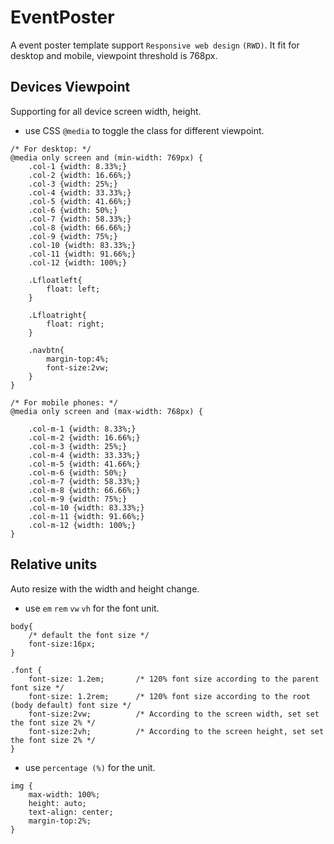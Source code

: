# EventPoster
A event poster template support `Responsive web design` `(RWD)`.
It fit for desktop and mobile, viewpoint threshold is 768px.

## Devices Viewpoint
Supporting for all device screen width, height.

- use CSS `@media` to toggle the class for different viewpoint.

```
/* For desktop: */
@media only screen and (min-width: 769px) {
	.col-1 {width: 8.33%;}
    .col-2 {width: 16.66%;}
    .col-3 {width: 25%;}
    .col-4 {width: 33.33%;}
    .col-5 {width: 41.66%;}
    .col-6 {width: 50%;}
    .col-7 {width: 58.33%;}
    .col-8 {width: 66.66%;}
    .col-9 {width: 75%;}
    .col-10 {width: 83.33%;}
    .col-11 {width: 91.66%;}
    .col-12 {width: 100%;}

    .Lfloatleft{
        float: left;
    }

    .Lfloatright{
        float: right;
    }

    .navbtn{
        margin-top:4%;
        font-size:2vw;
    }
}
```

```
/* For mobile phones: */
@media only screen and (max-width: 768px) {
    
    .col-m-1 {width: 8.33%;}
    .col-m-2 {width: 16.66%;}
    .col-m-3 {width: 25%;}
    .col-m-4 {width: 33.33%;}
    .col-m-5 {width: 41.66%;}
    .col-m-6 {width: 50%;}
    .col-m-7 {width: 58.33%;}
    .col-m-8 {width: 66.66%;}
    .col-m-9 {width: 75%;}
    .col-m-10 {width: 83.33%;}
    .col-m-11 {width: 91.66%;}
    .col-m-12 {width: 100%;}
}
```

## Relative units
Auto resize with the width and height change.

- use `em` `rem` `vw` `vh` for the font unit.

```
body{ 
	/* default the font size */
	font-size:16px;
}

.font {
    font-size: 1.2em;       /* 120% font size according to the parent font size */
    font-size: 1.2rem;      /* 120% font size according to the root (body default) font size */
    font-size:2vw;          /* According to the screen width, set set the font size 2% */
    font-size:2vh;          /* According to the screen height, set set the font size 2% */
}
```

- use `percentage (%)` for the unit.

```
img {
    max-width: 100%;
    height: auto;
    text-align: center;
    margin-top:2%;
}
```

